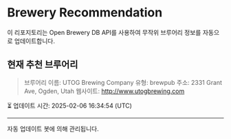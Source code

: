 # Brewery Recommendation

이 리포지토리는 Open Brewery DB API를 사용하여 무작위 브루어리 정보를 자동으로 업데이트합니다.

## 현재 추천 브루어리
> 브루어리 이름: UTOG Brewing Company
유형: brewpub
주소: 2331 Grant Ave, Ogden, Utah
웹사이트: http://www.utogbrewing.com

⏳ 업데이트 시간: 2025-02-06 16:34:54 (UTC)

---
자동 업데이트 봇에 의해 관리됩니다.